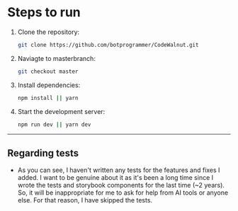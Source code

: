 # Steps to run

1. Clone the repository:  
   ```bash
   git clone https://github.com/botprogrammer/CodeWalnut.git
   ```
   
2. Naviagte to masterbranch:  
   ```bash
   git checkout master
   ```

3. Install dependencies:  
   ```bash
   npm install || yarn
   ```

3. Start the development server:  
   ```bash
   npm run dev || yarn dev
   ```

---

## **Regarding tests**

- As you can see, I haven't written any tests for the features and fixes I added. I want to be genuine about it as it's been a long time since I wrote the tests and storybook components for the last time (~2 years). So, it will be inappropriate for me to ask for help from AI tools or anyone else. For that reason, I have skipped the tests. 
